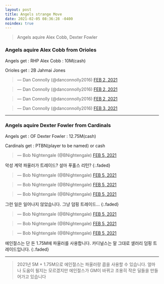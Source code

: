 ```yaml
---
layout: post
title: Angels strange Move
date: 2021-02-05 08:36:28 -0400
noindex: true
---
```


> Angels aquire Alex Cobb, Dexter Fowler

### Angels aquire Alex Cobb from Orioles

Angels get
: RHP Alex Cobb
: 10M(cash)

Orioles get
: 2B Jahmai Jones

<script async src="//platform.twitter.com/widgets.js" charset="utf-8"></script>
<blockquote class="twitter-tweet" data-lang="en">
  &mdash; Dan Connolly (@danconnolly2016)
  <a href="https://twitter.com/danconnolly2016/status/1356293496706117632">FEB 2, 2021</a>
</blockquote>

<script async src="//platform.twitter.com/widgets.js" charset="utf-8"></script>
<blockquote class="twitter-tweet" data-lang="en">
  &mdash; Dan Connolly (@danconnolly2016)
  <a href="https://twitter.com/danconnolly2016/status/1356294046893940740">FEB 2, 2021</a>
</blockquote>

<script async src="//platform.twitter.com/widgets.js" charset="utf-8"></script>
<blockquote class="twitter-tweet" data-lang="en">
  &mdash; Dan Connolly (@danconnolly2016)
  <a href="https://twitter.com/danconnolly2016/status/1356312127393443845">FEB 2, 2021</a>
</blockquote>

<script async src="//platform.twitter.com/widgets.js" charset="utf-8"></script>
<blockquote class="twitter-tweet" data-lang="en">
  &mdash; Dan Connolly (@danconnolly2016)
  <a href="https://twitter.com/danconnolly2016/status/1356820761026117634">FEB 3, 2021</a>
</blockquote>

---

### Angels aquire Dexter Fowler from Cardinals

Angels get
: OF Dexter Fowler
: 12.75M(cash)

Cardinals get
: PTBN(player to be named) or cash

<script async src="//platform.twitter.com/widgets.js" charset="utf-8"></script>
<blockquote class="twitter-tweet" data-lang="en">
  &mdash; Bob Nightengale (@BNightengale)
  <a href="https://twitter.com/BNightengale/status/1357529915596238849">FEB 5, 2021</a>
</blockquote>

악성 계약 파울러가 트레이드? 설마 푸홀스 리턴?
{:.faded}

<script async src="//platform.twitter.com/widgets.js" charset="utf-8"></script>
<blockquote class="twitter-tweet" data-lang="en">
  &mdash; Bob Nightengale (@BNightengale)
  <a href="https://twitter.com/BNightengale/status/1357530284598591490">FEB 5, 2021</a>
</blockquote>

<script async src="//platform.twitter.com/widgets.js" charset="utf-8"></script>
<blockquote class="twitter-tweet" data-lang="en">
  &mdash; Bob Nightengale (@BNightengale)
  <a href="https://twitter.com/BNightengale/status/1357530628204294144">FEB 5, 2021</a>
</blockquote>

<script async src="//platform.twitter.com/widgets.js" charset="utf-8"></script>
<blockquote class="twitter-tweet" data-lang="en">
  &mdash; Bob Nightengale (@BNightengale)
  <a href="https://twitter.com/BNightengale/status/1357533061986930688">FEB 5, 2021</a>
</blockquote>

그런 일은 일어나지 않았습니다. 그냥 덤핑 트레이드...
{:.faded}

<script async src="//platform.twitter.com/widgets.js" charset="utf-8"></script>
<blockquote class="twitter-tweet" data-lang="en">
  &mdash; Bob Nightengale (@BNightengale)
  <a href="https://twitter.com/BNightengale/status/1357534633227739136">FEB 5, 2021</a>
</blockquote>

<script async src="//platform.twitter.com/widgets.js" charset="utf-8"></script>
<blockquote class="twitter-tweet" data-lang="en">
  &mdash; Bob Nightengale (@BNightengale)
  <a href="https://twitter.com/BNightengale/status/1357535123189604354">FEB 5, 2021</a>
</blockquote>

<script async src="//platform.twitter.com/widgets.js" charset="utf-8"></script>
<blockquote class="twitter-tweet" data-lang="en">
  &mdash; Bob Nightengale (@BNightengale)
  <a href="https://twitter.com/BNightengale/status/1357540141472960514">FEB 5, 2021</a>
</blockquote>

에인절스는 단 돈 1.75M에 파울러를 사용합니다. 카디널스는 말 그대로 샐러리 덤핑 트레이드입니다.
{:.faded}

---

> 2021년 5M + 1.75M으로 에인절스는 파울러랑 콥을 사용할 수 있습니다. 얼마나 도움이 될지는 모르겠지만 에인절스가 GM이 바뀌고 조용히 작은 딜들을 만들어가고 있습니다
